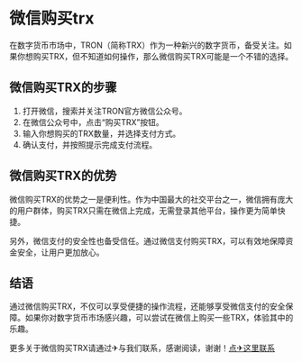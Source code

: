 # 微信购买trx

在数字货币市场中，TRON（简称TRX）作为一种新兴的数字货币，备受关注。如果你想购买TRX，但不知道如何操作，那么微信购买TRX可能是一个不错的选择。

## 微信购买TRX的步骤

1. 打开微信，搜索并关注TRON官方微信公众号。
2. 在微信公众号中，点击“购买TRX”按钮。
3. 输入你想购买的TRX数量，并选择支付方式。
4. 确认支付，并按照提示完成支付流程。

## 微信购买TRX的优势

微信购买TRX的优势之一是便利性。作为中国最大的社交平台之一，微信拥有庞大的用户群体，购买TRX只需在微信上完成，无需登录其他平台，操作更为简单快捷。

另外，微信支付的安全性也备受信任。通过微信支付购买TRX，可以有效地保障资金安全，让用户更加放心。

## 结语

通过微信购买TRX，不仅可以享受便捷的操作流程，还能够享受微信支付的安全保障。如果你对数字货币市场感兴趣，可以尝试在微信上购买一些TRX，体验其中的乐趣。

更多关于微信购买TRX请通过✈与我们联系，感谢阅读，谢谢！[点✈这里联系](https://www.trx.tw)